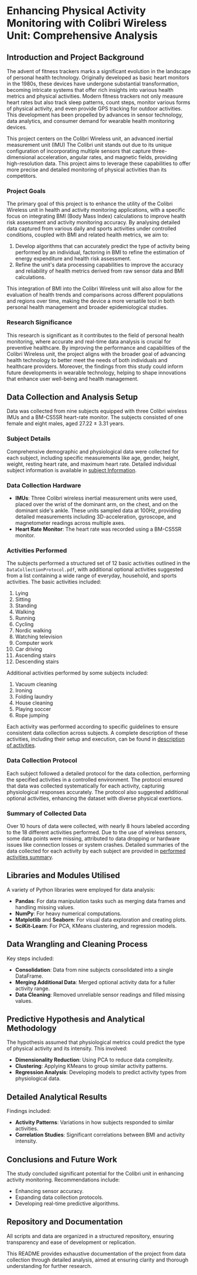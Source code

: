 # Enhancing Physical Activity Monitoring with Colibri Wireless Unit: Comprehensive Analysis

## Introduction and Project Background

The advent of fitness trackers marks a significant evolution in the landscape of personal health technology. Originally developed as basic heart monitors in the 1980s, these devices have undergone substantial transformation, becoming intricate systems that offer rich insights into various health metrics and physical activities. Modern fitness trackers not only measure heart rates but also track sleep patterns, count steps, monitor various forms of physical activity, and even provide GPS tracking for outdoor activities. This development has been propelled by advances in sensor technology, data analytics, and consumer demand for wearable health monitoring devices.

This project centers on the Colibri Wireless unit, an advanced inertial measurement unit (IMU)  The Colibri unit stands out due to its unique configuration of incorporating multiple sensors that capture three-dimensional acceleration, angular rates, and magnetic fields, providing high-resolution data. This project aims to leverage these capabilities to offer more precise and detailed monitoring of physical activities than its competitors.

### Project Goals

The primary goal of this project is to enhance the utility of the Colibri Wireless unit in health and activity monitoring applications, with a specific focus on integrating BMI (Body Mass Index) calculations to improve health risk assessment and activity monitoring accuracy. By analysing detailed data captured from various daily and sports activities under controlled conditions, coupled with BMI and related health metrics, we aim to:

1. Develop algorithms that can accurately predict the type of activity being performed by an individual, factoring in BMI to refine the estimation of energy expenditure and health risk assessment.
2. Refine the unit's data processing capabilities to improve the accuracy and reliability of health metrics derived from raw sensor data and BMI calculations.

This integration of BMI into the Colibri Wireless unit will also allow for the evaluation of health trends and comparisons across different populations and regions over time, making the device a more versatile tool in both personal health management and broader epidemiological studies.

### Research Significance

This research is significant as it contributes to the field of personal health monitoring, where accurate and real-time data analysis is crucial for preventive healthcare. By improving the performance and capabilities of the Colibri Wireless unit, the project aligns with the broader goal of advancing health technology to better meet the needs of both individuals and healthcare providers. Moreover, the findings from this study could inform future developments in wearable technology, helping to shape innovations that enhance user well-being and health management.


## Data Collection and Analysis Setup

Data was collected from nine subjects equipped with three Colibri wireless IMUs and a BM-CS5SR heart-rate monitor. The subjects consisted of one female and eight males, aged 27.22 ± 3.31 years.

### Subject Details
Comprehensive demographic and physiological data were collected for each subject, including specific measurements like age, gender, height, weight, resting heart rate, and maximum heart rate. Detailed individual subject information is available in [subject Information](/subjectInformation.pdf/).

### Data Collection Hardware
- **IMUs**: Three Colibri wireless inertial measurement units were used, placed over the wrist of the dominant arm, on the chest, and on the dominant side's ankle. These units sampled data at 100Hz, providing detailed measurements including 3D-acceleration, gyroscope, and magnetometer readings across multiple axes.
- **Heart Rate Monitor**: The heart rate was recorded using a BM-CS5SR monitor.

### Activities Performed
The subjects performed a structured set of 12 basic activities outlined in the `DataCollectionProtocol.pdf`, with additional optional activities suggested from a list containing a wide range of everyday, household, and sports activities. The basic activities included:
1. Lying
2. Sitting
3. Standing
4. Walking
5. Running
6. Cycling
7. Nordic walking
8. Watching television
9. Computer work
10. Car driving
11. Ascending stairs
12. Descending stairs

Additional activities performed by some subjects included:
1. Vacuum cleaning
2. Ironing
3. Folding laundry
4. House cleaning
5. Playing soccer
6. Rope jumping

Each activity was performed according to specific guidelines to ensure consistent data collection across subjects. A complete description of these activities, including their setup and execution, can be found in [description of activities](/DescriptionOfActivities.pdf/).

### Data Collection Protocol
Each subject followed a detailed protocol for the data collection, performing the specified activities in a controlled environment. The protocol ensured that data was collected systematically for each activity, capturing physiological responses accurately. The protocol also suggested additional optional activities, enhancing the dataset with diverse physical exertions.

### Summary of Collected Data
Over 10 hours of data were collected, with nearly 8 hours labeled according to the 18 different activities performed. Due to the use of wireless sensors, some data points were missing, attributed to data dropping or hardware issues like connection losses or system crashes. Detailed summaries of the data collected for each activity by each subject are provided in [performed activities summary](/PerformedActivitiesSummary.pdf/).


## Libraries and Modules Utilised

A variety of Python libraries were employed for data analysis:

- **Pandas**: For data manipulation tasks such as merging data frames and handling missing values.
- **NumPy**: For heavy numerical computations.
- **Matplotlib** and **Seaborn**: For visual data exploration and creating plots.
- **SciKit-Learn**: For PCA, KMeans clustering, and regression models.

## Data Wrangling and Cleaning Process

Key steps included:

- **Consolidation**: Data from nine subjects consolidated into a single DataFrame.
- **Merging Additional Data**: Merged optional activity data for a fuller activity range.
- **Data Cleaning**: Removed unreliable sensor readings and filled missing values.

## Predictive Hypothesis and Analytical Methodology

The hypothesis assumed that physiological metrics could predict the type of physical activity and its intensity. This involved:

- **Dimensionality Reduction**: Using PCA to reduce data complexity.
- **Clustering**: Applying KMeans to group similar activity patterns.
- **Regression Analysis**: Developing models to predict activity types from physiological data.

## Detailed Analytical Results

Findings included:

- **Activity Patterns**: Variations in how subjects responded to similar activities.
- **Correlation Studies**: Significant correlations between BMI and activity intensity.

## Conclusions and Future Work

The study concluded significant potential for the Colibri unit in enhancing activity monitoring. Recommendations include:

- Enhancing sensor accuracy.
- Expanding data collection protocols.
- Developing real-time predictive algorithms.

## Repository and Documentation

All scripts and data are organized in a structured repository, ensuring transparency and ease of development or replication.

This README provides exhaustive documentation of the project from data collection through detailed analysis, aimed at ensuring clarity and thorough understanding for further research.
